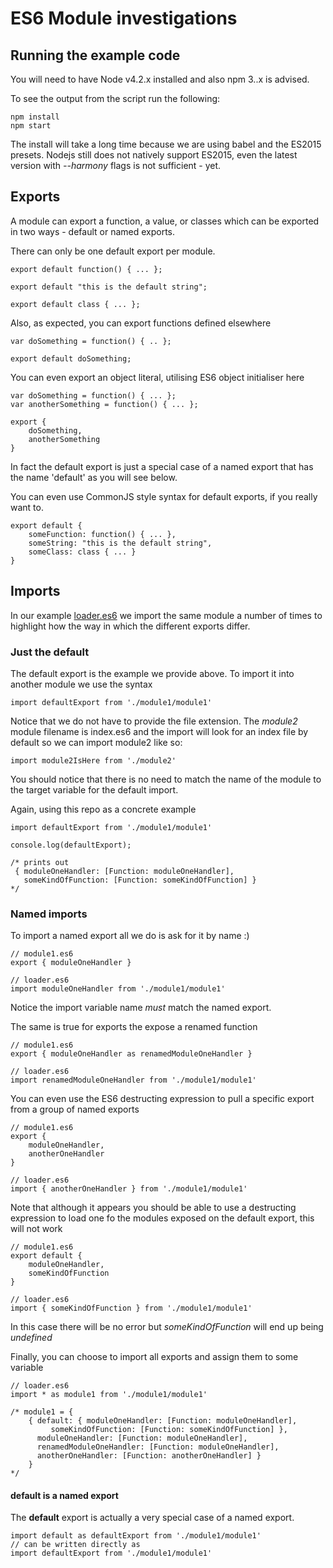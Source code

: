 # ES6 Module investigations

## Running the example code
You will need to have Node v4.2.x installed and also npm 3..x is advised.

To see the output from the script run the following:
 
    npm install
    npm start

The install will take a long time because we are using babel and the ES2015 presets. Nodejs still does not natively support ES2015, even the latest version with *--harmony* flags is not sufficient - yet.  

## Exports

A module can export a function, a value, or classes which can be exported in two ways - default or named exports.

There can only be one default export per module.

    export default function() { ... };
    
    export default "this is the default string";
    
    export default class { ... };

Also, as expected, you can export functions defined elsewhere

    var doSomething = function() { .. };
    
    export default doSomething;

You can even export an object literal, utilising ES6 object initialiser here

    var doSomething = function() { ... };
    var anotherSomething = function() { ... };
    
    export {
        doSomething,
        anotherSomething
    }

In fact the default export is just a special case of a named export that has the name 'default' as you will see below.

You can even use CommonJS style syntax for default exports, if you really want to.

    export default {
        someFunction: function() { ... },
        someString: "this is the default string",
        someClass: class { ... }
    }

## Imports

In our example [loader.es6](!https://github.com/mlennox/es6-modules-investigation/blob/master/loader.es6) we import the same module a number of times to highlight how the way in which the different exports differ.
 
### Just the default
The default export is the example we provide above. To import it into another module we use the syntax

    import defaultExport from './module1/module1'

Notice that we do not have to provide the file extension. The *module2* module filename is index.es6 and the import will look for an index file by default so we can import module2 like so:

    import module2IsHere from './module2'

You should notice that there is no need to match the name of the module to the target variable for the default import.
 
Again, using this repo as a concrete example 

    import defaultExport from './module1/module1'
    
    console.log(defaultExport);
    
    /* prints out
     { moduleOneHandler: [Function: moduleOneHandler],
       someKindOfFunction: [Function: someKindOfFunction] }
    */

### Named imports
To import a named export all we do is ask for it by name :)

    // module1.es6
    export { moduleOneHandler }
    
    // loader.es6
    import moduleOneHandler from './module1/module1'

Notice the import variable name *must* match the named export.

The same is true for exports the expose a renamed function

    // module1.es6
    export { moduleOneHandler as renamedModuleOneHandler }
    
    // loader.es6
    import renamedModuleOneHandler from './module1/module1'

You can even use the ES6 destructing expression to pull a specific export from a group of named exports

    // module1.es6
    export {
        moduleOneHandler,
        anotherOneHandler
    }
    
    // loader.es6
    import { anotherOneHandler } from './module1/module1'

Note that although it appears you should be able to use a destructing expression to load one fo the modules exposed on the default export, this will not work

    // module1.es6
    export default {
        moduleOneHandler,
        someKindOfFunction
    }
    
    // loader.es6
    import { someKindOfFunction } from './module1/module1'

In this case there will be no error but *someKindOfFunction* will end up being *undefined*

Finally, you can choose to import all exports and assign them to some variable

    // loader.es6
    import * as module1 from './module1/module1'
    
    /* module1 = {
        { default: { moduleOneHandler: [Function: moduleOneHandler],
             someKindOfFunction: [Function: someKindOfFunction] },
          moduleOneHandler: [Function: moduleOneHandler],
          renamedModuleOneHandler: [Function: moduleOneHandler],
          anotherOneHandler: [Function: anotherOneHandler] }
        } 
    */


#### default is a named export

The **default** export is actually a very special case of a named export.

    import default as defaultExport from './module1/module1'
    // can be written directly as 
    import defaultExport from './module1/module1'
